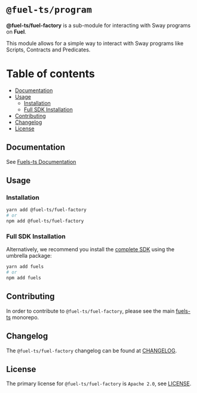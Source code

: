 # `@fuel-ts/program`

**@fuel-ts/fuel-factory** is a sub-module for interacting with Sway programs on **Fuel**.

This module allows for a simple way to interact with Sway programs like Scripts,
Contracts and Predicates.

# Table of contents

- [Documentation](#documentation)
- [Usage](#usage)
  - [Installation](#installation)
  - [Full SDK Installation](#full-sdk-installation)
- [Contributing](#contributing)
- [Changelog](#changelog)
- [License](#license)

## Documentation

<!-- TODO: Replace this link with specific docs for this package if and when we re-introduce a API reference section to our docs -->

See [Fuels-ts Documentation](https://fuellabs.github.io/fuels-ts/)

## Usage

### Installation

```sh
yarn add @fuel-ts/fuel-factory
# or
npm add @fuel-ts/fuel-factory
```

### Full SDK Installation

Alternatively, we recommend you install the [complete SDK](https://github.com/FuelLabs/fuels-ts) using the umbrella package:

```sh
yarn add fuels
# or
npm add fuels
```

## Contributing

In order to contribute to `@fuel-ts/fuel-factory`, please see the main [fuels-ts](https://github.com/FuelLabs/fuels-ts) monorepo.

## Changelog

The `@fuel-ts/fuel-factory` changelog can be found at [CHANGELOG](./CHANGELOG.md).

## License

The primary license for `@fuel-ts/fuel-factory` is `Apache 2.0`, see [LICENSE](./LICENSE).
